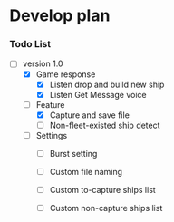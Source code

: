 # Develop plan

### Todo List

- [ ] version 1.0
  - [x] Game response
    -  [x] Listen drop and build new ship
    -  [x] Listen Get Message voice
  - [ ] Feature
    - [x] Capture and save file
    - [ ] Non-fleet-existed ship detect
  - [ ] Settings
    - [ ] Burst setting
    - [ ] Custom file naming
    - [ ] Custom to-capture ships list
    - [ ] Custom non-capture ships list


